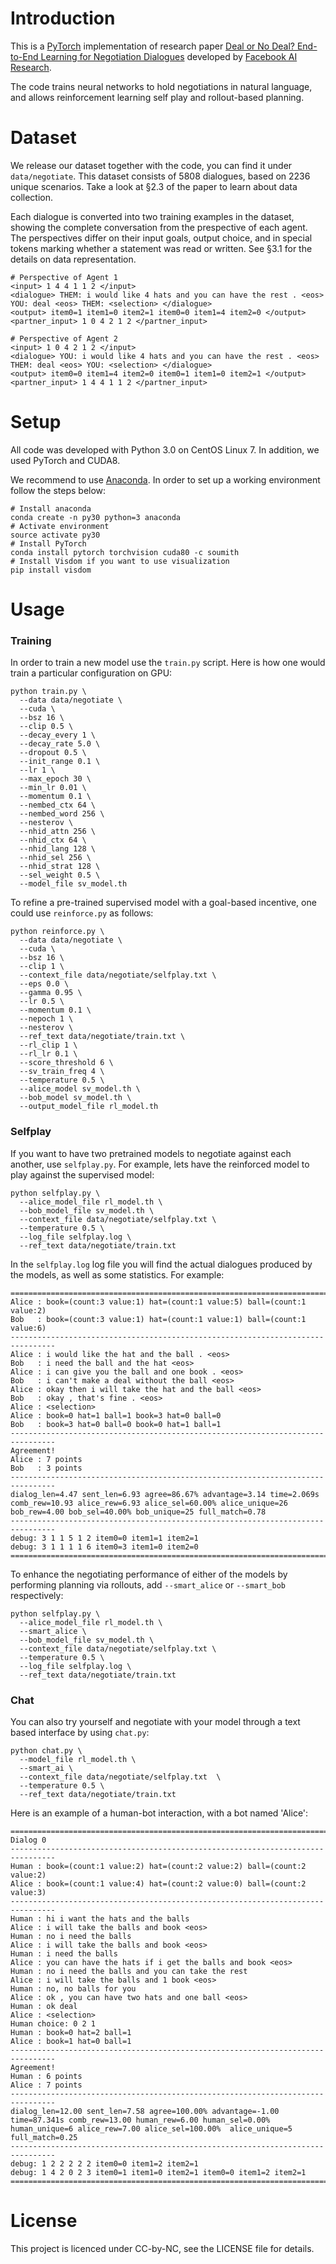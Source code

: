 # Introduction
This is a [PyTorch](http://pytorch.org/) implementation of research paper [Deal or No Deal? End-to-End Learning for Negotiation Dialogues](http://s3.amazonaws.com/end-to-end-negotiator/end-to-end-negotiator.pdf) developed by [Facebook AI Research](http://research.fb.com/category/facebook-ai-research-fair).

The code trains neural networks to hold negotiations in natural language, and allows reinforcement learning self play and rollout-based planning.

<!---
# Citation
If you want to use this code in your research, please cite:
```
@article{lewis2017dealornodeal,
  author          = {Lewis, Mike and Yarats, Denis and Dauphin, Yann N and Parikh, Devi and Batra, Dhruv},
  title           = "{Deal or No Deal? End-to-End Learning for Negotiation Dialogues}",
  journal         = {ArXiv e-prints},
  archivePrefix   = "arXiv",
  eprinttype      = {arxiv},
  eprint          = {},
  primaryClass    = "cs.CL",
  keywords        = {Computer Science - Computation and Language},
  year            = 2017,
  month           = June,
}
```
--->

# Dataset
We release our dataset together with the code, you can find it under `data/negotiate`. This dataset consists of 5808 dialogues, based on 2236 unique scenarios. Take a look at §2.3 of the paper to learn about data collection.

Each dialogue is converted into two training examples in the dataset, showing the complete conversation from the prespective of each agent. The perspectives differ on their input goals, output choice, and in special tokens marking whether a statement was read or written. See §3.1 for the details on data representation.
```
# Perspective of Agent 1
<input> 1 4 4 1 1 2 </input>
<dialogue> THEM: i would like 4 hats and you can have the rest . <eos> YOU: deal <eos> THEM: <selection> </dialogue>
<output> item0=1 item1=0 item2=1 item0=0 item1=4 item2=0 </output> 
<partner_input> 1 0 4 2 1 2 </partner_input>

# Perspective of Agent 2
<input> 1 0 4 2 1 2 </input>
<dialogue> YOU: i would like 4 hats and you can have the rest . <eos> THEM: deal <eos> YOU: <selection> </dialogue>
<output> item0=0 item1=4 item2=0 item0=1 item1=0 item2=1 </output>
<partner_input> 1 4 4 1 1 2 </partner_input>
```

# Setup
All code was developed with Python 3.0 on CentOS Linux 7. In addition, we used PyTorch and CUDA8.

We recommend to use [Anaconda](https://www.continuum.io/why-anaconda). In order to set up a working environment follow the steps below:
```
# Install anaconda
conda create -n py30 python=3 anaconda
# Activate environment
source activate py30
# Install PyTorch
conda install pytorch torchvision cuda80 -c soumith
# Install Visdom if you want to use visualization
pip install visdom
```

# Usage
### Training
In order to train a new model use the `train.py` script. Here is how one would train a particular configuration on GPU:
```
python train.py \
  --data data/negotiate \
  --cuda \
  --bsz 16 \
  --clip 0.5 \
  --decay_every 1 \
  --decay_rate 5.0 \
  --dropout 0.5 \
  --init_range 0.1 \
  --lr 1 \
  --max_epoch 30 \
  --min_lr 0.01 \
  --momentum 0.1 \
  --nembed_ctx 64 \
  --nembed_word 256 \
  --nesterov \
  --nhid_attn 256 \
  --nhid_ctx 64 \
  --nhid_lang 128 \
  --nhid_sel 256 \
  --nhid_strat 128 \
  --sel_weight 0.5 \
  --model_file sv_model.th
```

To refine a pre-trained supervised model with a goal-based incentive, one could use `reinforce.py` as follows:
```
python reinforce.py \
  --data data/negotiate \
  --cuda \
  --bsz 16 \
  --clip 1 \
  --context_file data/negotiate/selfplay.txt \
  --eps 0.0 \
  --gamma 0.95 \
  --lr 0.5 \
  --momentum 0.1 \
  --nepoch 1 \
  --nesterov \
  --ref_text data/negotiate/train.txt \
  --rl_clip 1 \
  --rl_lr 0.1 \
  --score_threshold 6 \
  --sv_train_freq 4 \
  --temperature 0.5 \
  --alice_model sv_model.th \
  --bob_model sv_model.th \
  --output_model_file rl_model.th

```
### Selfplay
If you want to have two pretrained models to negotiate against each another, use `selfplay.py`. For example, lets have the reinforced model to play against the supervised model:
```
python selfplay.py \
  --alice_model_file rl_model.th \
  --bob_model_file sv_model.th \
  --context_file data/negotiate/selfplay.txt \
  --temperature 0.5 \
  --log_file selfplay.log \
  --ref_text data/negotiate/train.txt
```
In the `selfplay.log` log file you will find the actual dialogues produced by the models, as well as some statistics. For example:
```
================================================================================
Alice : book=(count:3 value:1) hat=(count:1 value:5) ball=(count:1 value:2)
Bob   : book=(count:3 value:1) hat=(count:1 value:1) ball=(count:1 value:6)
--------------------------------------------------------------------------------
Alice : i would like the hat and the ball . <eos>
Bob   : i need the ball and the hat <eos>
Alice : i can give you the ball and one book . <eos>
Bob   : i can't make a deal without the ball <eos>
Alice : okay then i will take the hat and the ball <eos>
Bob   : okay , that's fine . <eos>
Alice : <selection>
Alice : book=0 hat=1 ball=1 book=3 hat=0 ball=0
Bob   : book=3 hat=0 ball=0 book=0 hat=1 ball=1
--------------------------------------------------------------------------------
Agreement!
Alice : 7 points
Bob   : 3 points
--------------------------------------------------------------------------------
dialog_len=4.47 sent_len=6.93 agree=86.67% advantage=3.14 time=2.069s comb_rew=10.93 alice_rew=6.93 alice_sel=60.00% alice_unique=26 bob_rew=4.00 bob_sel=40.00% bob_unique=25 full_match=0.78 
--------------------------------------------------------------------------------
debug: 3 1 1 5 1 2 item0=0 item1=1 item2=1
debug: 3 1 1 1 1 6 item0=3 item1=0 item2=0
================================================================================
```

To enhance the negotiating performance of either of the models by performing planning via rollouts, add `--smart_alice` or `--smart_bob` respectively:
```
python selfplay.py \
  --alice_model_file rl_model.th \
  --smart_alice \
  --bob_model_file sv_model.th \
  --context_file data/negotiate/selfplay.txt \
  --temperature 0.5 \
  --log_file selfplay.log \
  --ref_text data/negotiate/train.txt
```
### Chat
You can also try yourself and negotiate with your model through a text based interface by using `chat.py`:
```
python chat.py \
  --model_file rl_model.th \
  --smart_ai \
  --context_file data/negotiate/selfplay.txt  \
  --temperature 0.5 \
  --ref_text data/negotiate/train.txt
```
Here is an example of a human-bot interaction, with a bot named 'Alice':
```
================================================================================
Dialog 0
--------------------------------------------------------------------------------
Human : book=(count:1 value:2) hat=(count:2 value:2) ball=(count:2 value:2)
Alice : book=(count:1 value:4) hat=(count:2 value:0) ball=(count:2 value:3)
--------------------------------------------------------------------------------
Human : hi i want the hats and the balls
Alice : i will take the balls and book <eos>
Human : no i need the balls
Alice : i will take the balls and book <eos>
Human : i need the balls
Alice : you can have the hats if i get the balls and book <eos>
Human : no i need the balls and you can take the rest
Alice : i will take the balls and 1 book <eos>
Human : no, no balls for you
Alice : ok , you can have two hats and one ball <eos>
Human : ok deal
Alice : <selection>
Human choice: 0 2 1
Human : book=0 hat=2 ball=1
Alice : book=1 hat=0 ball=1
--------------------------------------------------------------------------------
Agreement!
Human : 6 points
Alice : 7 points
--------------------------------------------------------------------------------
dialog_len=12.00 sent_len=7.58 agree=100.00% advantage=-1.00 time=87.341s comb_rew=13.00 human_rew=6.00 human_sel=0.00% human_unique=6 alice_rew=7.00 alice_sel=100.00%  alice_unique=5 full_match=0.25
--------------------------------------------------------------------------------
debug: 1 2 2 2 2 2 item0=0 item1=2 item2=1
debug: 1 4 2 0 2 3 item0=1 item1=0 item2=1 item0=0 item1=2 item2=1
================================================================================
```

# License
This project is licenced under CC-by-NC, see the LICENSE file for details.
